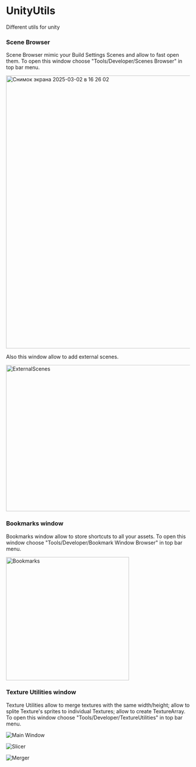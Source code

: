 # UnityUtils
Different utils for unity

### Scene Browser
Scene Browser mimic your Build Settings Scenes and allow to fast open them.
To open this window choose "Tools/Developer/Scenes Browser" in top bar menu.

<img width="746" alt="Снимок экрана 2025-03-02 в 16 26 02" src="https://github.com/user-attachments/assets/1d402f34-2cef-4a63-a9a0-18a09b030321" />


Also this window allow to add external scenes.


<img src="https://github.com/user-attachments/assets/7f07bbfa-f63c-438c-847d-31ac8ec2a03c" width="600" height="400" alt="ExternalScenes">



### Bookmarks window
Bookmarks window allow to store shortcuts to all your assets.
To open this window choose "Tools/Developer/Bookmark Window Browser" in top bar menu.


<img width="337" alt="Bookmarks" src="https://github.com/user-attachments/assets/1df223c6-85fc-46d4-b9e8-2e693a9bbd28" />


### Texture Utilities window
Texture Utilities allow to merge textures with the same width/height; allow to splite Texture's sprites to individual Textures; allow to create TextureArray.
To open this window choose "Tools/Developer/TextureUtilities" in top bar menu.


![Main Window](https://github.com/user-attachments/assets/8f4e1a60-91da-4633-a108-047d4318873e)

![Slicer](https://github.com/user-attachments/assets/0128c1d2-a88a-4962-ac84-e5a8a98b92ad)

![Merger](https://github.com/user-attachments/assets/4254460c-ec55-4380-8ecf-bc6acd3db06a)

